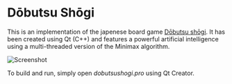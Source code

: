 # Dōbutsu Shōgi

This is an implementation of the japenese board game [Dōbutsu shōgi](https://en.wikipedia.org/wiki/D%C5%8Dbutsu_sh%C5%8Dgi). It has been created using Qt (C++) and features a powerful artificial intelligence using a multi-threaded version of the Minimax algorithm.

![Screenshot](https://i.imgur.com/IWXeXlm.jpg)

To build and run, simply open _dobutsushogi.pro_ using Qt Creator.
